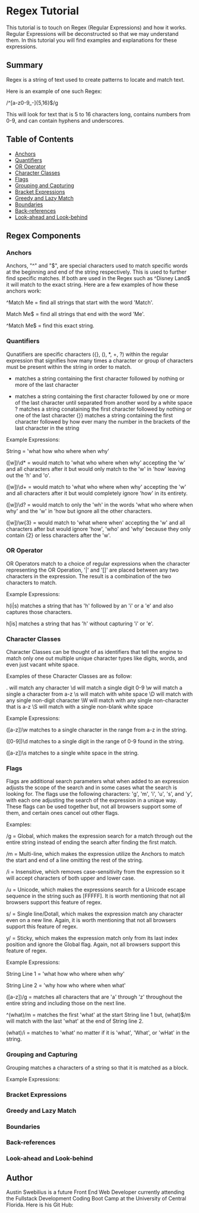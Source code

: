 # Regex Tutorial

This tutorial is to touch on Regex (Regular Expressions) and how it works. Regular Expressions will be deconstructed so that we may understand them. In this tutorial you will find examples and explanations for these expressions.

## Summary

Regex is a string of text used to create patterns to locate and match text.

Here is an example of one such Regex: 

/^[a-z0-9_-]{5,16}$/g

This will look for text that is 5 to 16 characters long, contains numbers from 0-9, and can contain hyphens and underscores.

## Table of Contents

- [Anchors](#anchors)
- [Quantifiers](#quantifiers)
- [OR Operator](#or-operator)
- [Character Classes](#character-classes)
- [Flags](#flags)
- [Grouping and Capturing](#grouping-and-capturing)
- [Bracket Expressions](#bracket-expressions)
- [Greedy and Lazy Match](#greedy-and-lazy-match)
- [Boundaries](#boundaries)
- [Back-references](#back-references)
- [Look-ahead and Look-behind](#look-ahead-and-look-behind)

## Regex Components

### Anchors

Anchors, "^" and "$", are special characters used to match specific words at the beginning and end of the string respectively. This is used to further find specific matches. If both are used in the Regex such as ^Disney Land$ it will match to the exact string. Here are a few examples of how these anchors work: 

^Match Me = find all strings that start with the word 'Match'.

Match Me$ = find all strings that end with the word 'Me'.

^Match Me$ = find this exact string.

### Quantifiers

Qunatifiers are specific characters ({}, (), *, +, ?) within the regular expression that signifies how many times a character or group of characters must be present within the string in order to match.

*    matches a string containing the first character followed by nothing or more of the last character
+    matches a string containing the first character followed by one or more of the last character until separated from another word by a white space
?     matches a string conataining the first character followed by nothing or one of the last character
{}} matches a string containing the first character followed by how ever many the number in the brackets of the last character in the string


Example Expressions:

String = 'what how who where when why'

([w])\d* = would match to 'what who where when why' accepting the 'w' and all characters after it but would only match to the 'w' in 'how' leaving out the 'h' and 'o'.

([w])\d+ = would match to 'what who where when why' accepting the 'w' and all characters after it but would completely ignore 'how' in its entirety.

([w])\d? = would match to only the 'wh' in the words 'what who where when why' and the 'w' in 'how but ignore all the other characters.

([w])\w{3} = would match to 'what where when' accepting the 'w' and all characters after but would ignore 'how', 'who' and 'why' because they only contain {2} or less characters after the 'w'.

### OR Operator

OR Operators match to a choice of regular expressions when the character representing the OR Operation, '|' and '[]' are placed between any two characters in the  expression. The result is a combination of the two characters to match.

Example Expressions:

h(i|s)  matches a string that has 'h' followed by an 'i' or a 'e' and also captures those characters.

h[is]   matches a string that has 'h' without capturing 'i' or 'e'.

### Character Classes

Character Classes can be thought of as identifiers that tell the engine to match only one out multiple unique character types like digits, words, and even just vacant white space.

Examples of these Character Classes are as follow:

.       will match any character
\d     will match a single digit 0-9
\w    will match a single a character from a-z
\s     will match with white space
\D    will match with any single non-digit character
\W   will match with any single non-character that is a-z
\S    will match with a single non-blank white space

Example Expressions:

([a-z])\w matches to a single character in the range from a-z in the string.

([0-9])\d matches to a single digit in the range of 0-9 found in the string.

([a-z])\s matches to a single white space in the string.

### Flags

Flags are additional search parameters what when added to an expression adjusts the scope of the search and in some cases what the search is looking for. The flags use the following characters: 'g', 'm', 'i', 'u', 's', and 'y', with each one adjusting the search of the expression in a unique way. These flags can be used together but, not all browsers support some of them, and certain ones cancel out other flags.

Examples:

/g = Global, which makes the expression search for a match through out the entire string instead of ending the search after finding the first match.

/m = Multi-line, which makes the expression utilize the Anchors to match the start and end of a line omitting the rest of the string.

/i = Insensitive, which removes case-sensitivity from the expression so it will accept characters of both upper and lower case.

/u = Unicode, which makes the expressions search for a Unicode escape sequence in the string such as [FFFFF]. It is worth mentioning that not all browsers support this feature of regex.

s/ = Single line/Dotall, which makes the expression match any character even on a new line. Again, it is worth mentioning that not all browsers support this feature of regex.

y/ = Sticky, which makes the expression match only from its last index position and ignore the Global flag. Again, not all browsers support this feature of regex.

Example Expressions:

String Line 1 = 'what how who where when why'

String Line 2 = 'why how who where when what'

([a-z])/g  = matches all characters that are 'a' through 'z' throughout the entire string and including those on the next line.

^(what)/m = matches the first 'what' at the start String line 1 but, (what)$/m will match with the last 'what' at the end of String line 2.

(what)/i = matches to 'what' no matter if it is 'what', 'What', or 'wHat' in the string.

### Grouping and Capturing

Grouping matches a characters of a string so that it is matched as a block.

Example Expressions:



### Bracket Expressions



### Greedy and Lazy Match



### Boundaries



### Back-references



### Look-ahead and Look-behind



## Author

Austin Swebilius is a future Front End Web Developer currently attending the Fullstack Development Coding Boot Camp at the University of Central Florida. Here is his Git Hub: 
